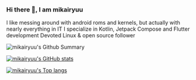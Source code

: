### Hi there 👋, I am mikairyuu

I like messing around with android roms and kernels, but actually with nearly everything in IT
I specialize in Kotlin, Jetpack Compose and Flutter development
Devoted Linux & open source follower 

![mikairyuu's Github Summary](https://github-profile-summary-cards.vercel.app/api/cards/profile-details?username=mikairyuu&theme=vue)

[![mikairyuu's GitHub stats](https://github-readme-stats.vercel.app/api?username=mikairyuu&theme=vue)](https://github.com/anuraghazra/github-readme-stats)

[![mikairyuu's Top langs](https://github-readme-stats.vercel.app/api/top-langs/?username=mikairyuu&layout=compact&theme=vue&hide=shell)](https://github.com/anuraghazra/github-readme-stats)
